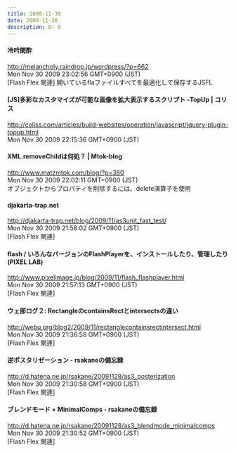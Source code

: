 ```yaml
---
title: 2009-11-30
date: 2009-11-30
description: B! 8
---
```


#### 冷吟閑酔
http://melancholy.raindrop.jp/wordpress/?p=662<br>
Mon Nov 30 2009 23:02:56 GMT+0900 (JST)<br>
[Flash Flex 関連] 開いているflaファイルすべてを最適化して保存するJSFL


####   [JS]多彩なカスタマイズが可能な画像を拡大表示するスクリプト -TopUp | コリス
http://coliss.com/articles/build-websites/operation/javascript/jquery-plugin-topup.html<br>
Mon Nov 30 2009 22:15:36 GMT+0900 (JST)<br>


#### XML.removeChildは何処？ | Mtok-blog
http://www.matzmtok.com/blog/?p=380<br>
Mon Nov 30 2009 22:02:11 GMT+0900 (JST)<br>
オブジェクトからプロパティを削除するには、delete演算子を使用


#### djakarta-trap.net
http://djakarta-trap.net/blog/2009/11/as3unit_fast_test/<br>
Mon Nov 30 2009 21:58:02 GMT+0900 (JST)<br>
[Flash Flex 関連]


#### flash / いろんなバージョンのFlashPlayerを、インストールしたり、管理したり  (PIXEL LAB)
http://www.pixelimage.jp/blog/2009/11/flash_flashplayer.html<br>
Mon Nov 30 2009 21:57:13 GMT+0900 (JST)<br>
[Flash Flex 関連]


#### ウェ部ログ２: RectangleのcontainsRectとintersectsの違い
http://webu.org/blog2/2009/11/rectanglecontainsrectintersect.html<br>
Mon Nov 30 2009 21:36:58 GMT+0900 (JST)<br>
[Flash Flex 関連]


#### 逆ポスタリゼーション - rsakaneの備忘録
http://d.hatena.ne.jp/rsakane/20091128/as3_posterization<br>
Mon Nov 30 2009 21:30:58 GMT+0900 (JST)<br>
[Flash Flex 関連]


#### ブレンドモード + MinimalComps - rsakaneの備忘録
http://d.hatena.ne.jp/rsakane/20091128/as3_blendmode_minimalcomps<br>
Mon Nov 30 2009 21:30:52 GMT+0900 (JST)<br>
[Flash Flex 関連]


